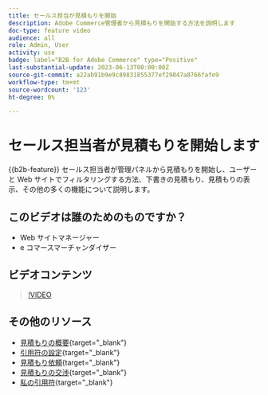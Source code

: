 ```yaml
---
title: セールス担当が見積もりを開始
description: Adobe Commerce管理者から見積もりを開始する方法を説明します
doc-type: feature video
audience: all
role: Admin, User
activity: use
badge: label="B2B for Adobe Commerce" type="Positive"
last-substantial-update: 2023-06-13T00:00:00Z
source-git-commit: a22ab91b9e9c89831855377ef29847a8766fafe9
workflow-type: tm+mt
source-wordcount: '123'
ht-degree: 0%

---
```


# セールス担当者が見積もりを開始します

{{b2b-feature}}
セールス担当者が管理パネルから見積もりを開始し、ユーザーと Web サイトでフィルタリングする方法、下書きの見積もり、見積もりの表示、その他の多くの機能について説明します。

## このビデオは誰のためのものですか？

- Web サイトマネージャー
- e コマースマーチャンダイザー

## ビデオコンテンツ

>[!VIDEO](https://video.tv.adobe.com/v/3420390?learn=on)

## その他のリソース

- [見積もりの概要](https://experienceleague.adobe.com/docs/commerce-admin/b2b/quotes/quotes.html){target="_blank"}
- [引用符の設定](https://experienceleague.adobe.com/docs/commerce-admin/b2b/quotes/configure-quotes.html){target="_blank"}
- [見積もり依頼](https://experienceleague.adobe.com/docs/commerce-admin/b2b/quotes/quote-request.html){target="_blank"}
- [見積もりの交渉](https://experienceleague.adobe.com/docs/commerce-admin/b2b/quotes/quote-price-negotiation.html){target="_blank"}
- [私の引用符](https://experienceleague.adobe.com/docs/commerce-admin/b2b/quotes/account-dashboard-my-quotes.html){target="_blank"}

